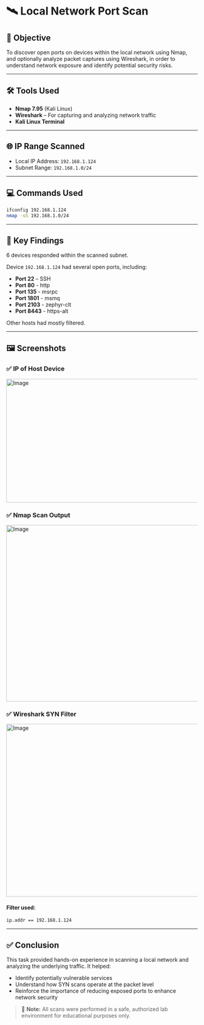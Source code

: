 # 🛰️ Local Network Port Scan

## 📌 Objective
To discover open ports on devices within the local network using Nmap, and optionally analyze packet captures using Wireshark, in order to understand network exposure and identify potential security risks.

---

## 🛠️ Tools Used

- **Nmap 7.95** (Kali Linux)
- **Wireshark** – For capturing and analyzing network traffic
- **Kali Linux Terminal**

---

## 🌐 IP Range Scanned

- Local IP Address: `192.168.1.124`
- Subnet Range: `192.168.1.0/24`

---

## 💻 Commands Used

```bash
ifconfig 192.168.1.124
nmap -sS 192.168.1.0/24
```

---

## 🧾 Key Findings

6 devices responded within the scanned subnet.

Device `192.168.1.124` had several open ports, including:

- **Port 22** – SSH  
- **Port 80** - http
- **Port 135** - msrpc
- **Port 1801** - msmq
- **Port 2103** - zephyr-clt
- **Port 8443** - https-alt

Other hosts had mostly filtered.

---

## 🖼️ Screenshots

### ✅ IP of Host Device
<img width="935" height="325" alt="Image" src="https://github.com/user-attachments/assets/c1479df4-561d-4ffa-b982-671ed5d57ae2" />

### ✅ Nmap Scan Output
<img width="950" height="464" alt="Image" src="https://github.com/user-attachments/assets/231007f6-ca46-4700-949c-e9401efab798" />

### ✅ Wireshark SYN Filter
<img width="931" height="454" alt="Image" src="https://github.com/user-attachments/assets/9487a333-d423-4d0f-a499-f86a886857a3" />

#### Filter used:
```bash
ip.addr == 192.168.1.124
```

---

## ✅ Conclusion

This task provided hands-on experience in scanning a local network and analyzing the underlying traffic. 
It helped:

- Identify potentially vulnerable services  
- Understand how SYN scans operate at the packet level  
- Reinforce the importance of reducing exposed ports to enhance network security

> 🛑 **Note:** All scans were performed in a safe, authorized lab environment for educational purposes only.
